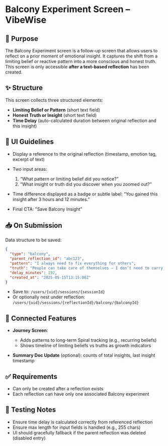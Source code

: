 # Balcony Experiment Screen – VibeWise

## 🧭 Purpose

The Balcony Experiment screen is a follow-up screen that allows users to reflect on a prior moment of emotional insight. It captures the shift from a limiting belief or reactive pattern into a more conscious and honest truth. This screen is only accessible **after a text-based reflection** has been created.

## ✨ Structure

This screen collects three structured elements:

* **Limiting Belief or Pattern** (short text field)
* **Honest Truth or Insight** (short text field)
* **Time Delay** (auto-calculated duration between original reflection and this insight)

## 🎨 UI Guidelines

* Display a reference to the original reflection (timestamp, emotion tag, excerpt of text)
* Two input areas:

  1. “What pattern or limiting belief did you notice?”
  2. “What insight or truth did you discover when you zoomed out?”
* Time difference displayed as a badge or subtle label: “You gained this insight after 3 hours and 12 minutes.”
* Final CTA: "Save Balcony Insight"

## 📥 On Submission

Data structure to be saved:

```json
{
  "type": "balcony",
  "parent_reflection_id": "abc123",
  "pattern": "I always need to fix everything for others",
  "truth": "People can take care of themselves – I don’t need to carry it all",
  "delay_minutes": 192,
  "created_at": "2025-05-15T13:15:00Z"
}
```

* Save to: `/users/{uid}/sessions/{sessionId}`
* Or optionally nest under reflection: `/users/{uid}/sessions/{reflectionId}/balcony/{balconyId}`

## 🔁 Connected Features

* **Journey Screen**:

  * Adds patterns to long-term Spiral tracking (e.g., recurring beliefs)
  * Shows timeline of limiting beliefs vs truths as growth indicators
* **Summary Doc Update** (optional): counts of total insights, last insight timestamp

## ✅ Requirements

* Can only be created after a reflection exists
* Each reflection can have only one associated Balcony experiment

## 🧪 Testing Notes

* Ensure time delay is calculated correctly from referenced reflection
* Ensure max length for input fields is handled (e.g., 255 chars)
* UI should gracefully fallback if the parent reflection was deleted (disabled entry)
